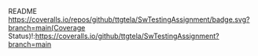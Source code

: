README
https://coveralls.io/repos/github/ttgtela/SwTestingAssignment/badge.svg?branch=main(Coverage Status)!:https://coveralls.io/github/ttgtela/SwTestingAssignment?branch=main
